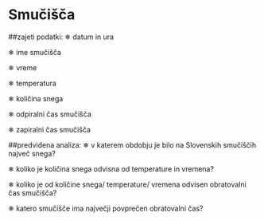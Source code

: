 # Smučišča

##zajeti podatki:
❄︎ datum in ura

❄︎ ime smučišča

❄︎ vreme

❄︎ temperatura

❄︎ količina snega

❄︎ odpiralni čas smučišča

❄︎ zapiralni čas smučišča

##predvidena analiza:
❄︎ v katerem obdobju je bilo na Slovenskih smučiščih največ snega?

❄︎ koliko je količina snega odvisna od temperature in vremena?

❄︎ koliko je od količine snega/ temperature/ vremena odvisen obratovalni čas smučišča?

❄︎ katero smučišče ima največji povprečen obratovalni čas?
